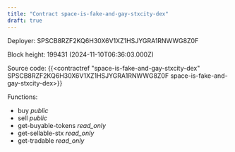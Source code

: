 ```yaml
---
title: "Contract space-is-fake-and-gay-stxcity-dex"
draft: true
---
```

Deployer: SPSCB8RZF2KQ6H30X6V1XZ1HSJYGRA1RNWWG8Z0F


 



Block height: 199431 (2024-11-10T06:36:03.000Z)

Source code: {{<contractref "space-is-fake-and-gay-stxcity-dex" SPSCB8RZF2KQ6H30X6V1XZ1HSJYGRA1RNWWG8Z0F space-is-fake-and-gay-stxcity-dex>}}

Functions:

* buy _public_
* sell _public_
* get-buyable-tokens _read_only_
* get-sellable-stx _read_only_
* get-tradable _read_only_
